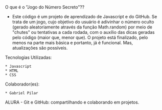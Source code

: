 O que é o "Jogo do Número Secreto"??
* Este código é um projeto de aprendizado de Javascript e do GitHub. Se trata de um jogo, cujo objetivo do usuário é adivinhar o número oculto (gerado aleatoriamente através da função Math.random) por meio de "chutes" ou tentativas a cada rodada, com o auxílio das dicas geradas pelo código (maior que, menor que). O projeto está finalizado, pelo menos na parte mais básica e portanto, já é funcional. Mas, atualizações são possíveis.

Tecnologias Utilizadas: 
~~~~
* Javascript
* HTML 
* CSS
~~~~
Colaborador(es): 
~~~~
* Gabriel Pilar
~~~~
ALURA - Git e GitHub: compartilhando e colaborando em projetos.
